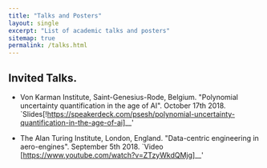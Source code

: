```yaml
---
title: "Talks and Posters"
layout: single
excerpt: "List of academic talks and posters"
sitemap: true
permalink: /talks.html
---
```



## Invited Talks.
- Von Karman Institute, Saint-Genesius-Rode, Belgium. "Polynomial uncertainty quantification in the age of AI". October 17th 2018. `Slides[!https://speakerdeck.com/psesh/polynomial-uncertainty-quantification-in-the-age-of-ai]__'

- The Alan Turing Institute, London, England. "Data-centric engineering in aero-engines". September 5th 2018. `Video [https://www.youtube.com/watch?v=ZTzyWkdQMjg]__'